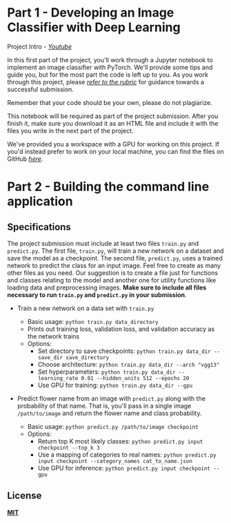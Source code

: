 # Part 1 - Developing an Image Classifier with Deep Learning

Project Intro - _[Youtube](https://www.youtube.com/watch?v=--9IFCNBM6Y)_

In this first part of the project, you'll work through a Jupyter notebook to implement an image classifier with PyTorch. We'll provide some tips and guide you, but for the most part the code is left up to you. As you work through this project, please _[refer to the rubric](https://review.udacity.com/#!/rubrics/1663/view)_ for guidance towards a successful submission.

Remember that your code should be your own, please do not plagiarize.

This notebook will be required as part of the project submission. After you finish it, make sure you download it as an HTML file and include it with the files you write in the next part of the project.

We've provided you a workspace with a GPU for working on this project. If you'd instead prefer to work on your local machine, you can find the files on GitHub _[here](https://github.com/udacity/aipnd-project)_.

# Part 2 - Building the command line application

## Specifications
The project submission must include at least two files ```train.py``` and ```predict.py```. The first file, ```train.py```, will train a new network on a dataset and save the model as a checkpoint. The second file, ```predict.py```, uses a trained network to predict the class for an input image. Feel free to create as many other files as you need. Our suggestion is to create a file just for functions and classes relating to the model and another one for utility functions like loading data and preprocessing images. __Make sure to include all files necessary to run ```train.py``` and ```predict.py``` in your submission__.

- Train a new network on a data set with ```train.py```

  - Basic usage: ```python train.py data_directory```
  - Prints out training loss, validation loss, and validation accuracy as the network trains
  - Options:
    - Set directory to save checkpoints: ```python train.py data_dir --save_dir save_directory```
    - Choose architecture: ```python train.py data_dir --arch "vgg13"```
    - Set hyperparameters: ```python train.py data_dir --learning_rate 0.01 --hidden_units 512 --epochs 20```
    - Use GPU for training: ```python train.py data_dir --gpu```
- Predict flower name from an image with ```predict.py``` along with the probability of that name. That is, you'll pass in a single image ```/path/to/image``` and return the flower name and class probability.

  - Basic usage: ```python predict.py /path/to/image checkpoint```
  - Options:
    - Return top K most likely classes: ```python predict.py input checkpoint --top_k 3```
    - Use a mapping of categories to real names: ```python predict.py input checkpoint --category_names cat_to_name.json```
    - Use GPU for inference: ```python predict.py input checkpoint --gpu```

## License
__[MIT](https://github.com/chrismartinis/developing_image_classifier_pytorch/blob/master/LICENSE)__
